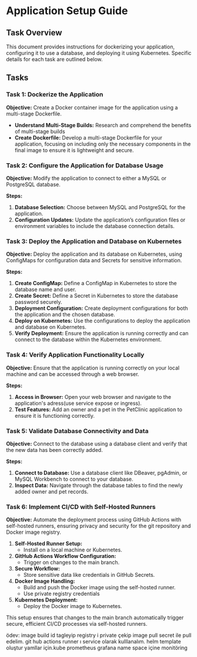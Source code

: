 # Application Setup Guide

## Task Overview

This document provides instructions for dockerizing your application, configuring it to use a database, and deploying it using Kubernetes. Specific details for each task are outlined below.

## Tasks

### Task 1: Dockerize the Application

**Objective:** Create a Docker container image for the application using a multi-stage Dockerfile.

- **Understand Multi-Stage Builds:** Research and comprehend the benefits of multi-stage builds
- **Create Dockerfile:** Develop a multi-stage Dockerfile for your application, focusing on including only the necessary components in the final image to ensure it is lightweight and secure.


### Task 2: Configure the Application for Database Usage

**Objective:** Modify the application to connect to either a MySQL or PostgreSQL database.

**Steps:**
1. **Database Selection:** Choose between MySQL and PostgreSQL for the application.
2. **Configuration Updates:** Update the application’s configuration files or environment variables to include the database connection details.

### Task 3: Deploy the Application and Database on Kubernetes

**Objective:** Deploy the application and its database on Kubernetes, using ConfigMaps for configuration data and Secrets for sensitive information.

**Steps:**
1. **Create ConfigMap:** Define a ConfigMap in Kubernetes to store the database name and user.
2. **Create Secret:** Define a Secret in Kubernetes to store the database password securely.
3. **Deployment Configuration:** Create deployment configurations for both the application and the chosen database.
4. **Deploy on Kubernetes:** Use the configurations to deploy the application and database on Kubernetes.
5. **Verify Deployment:** Ensure the application is running correctly and can connect to the database within the Kubernetes environment.

### Task 4: Verify Application Functionality Locally

**Objective:** Ensure that the application is running correctly on your local machine and can be accessed through a web browser.

**Steps:**
1. **Access in Browser:** Open your web browser and navigate to the application's adress(use service expose or ingress).
2. **Test Features:** Add an owner and a pet in the PetClinic application to ensure it is functioning correctly.

### Task 5: Validate Database Connectivity and Data

**Objective:** Connect to the database using a database client and verify that the new data has been correctly added.

**Steps:**
1. **Connect to Database:** Use a database client like DBeaver, pgAdmin, or MySQL Workbench to connect to your database.
2. **Inspect Data:** Navigate through the database tables to find the newly added owner and pet records.

### Task 6: Implement CI/CD with Self-Hosted Runners

**Objective:** Automate the deployment process using GitHub Actions with self-hosted runners, ensuring privacy and security for the git repository and Docker image registry.

1. **Self-Hosted Runner Setup:**
   - Install on a local machine or Kubernetes.
2. **GitHub Actions Workflow Configuration:**
   - Trigger on changes to the main branch.
3. **Secure Workflow:**
   - Store sensitive data like credentials in GitHub Secrets.
4. **Docker Image Handling:**
   - Build and push the Docker image using the self-hosted runner.
   - Use private registry credentials 
5. **Kubernetes Deployment:**
   - Deploy the Docker image to Kubernetes.

This setup ensures that changes to the main branch automatically trigger secure, efficient CI/CD processes via self-hosted runners.

ödev:
image build id tagleyip registry i private çekip image pull secret ile pull edelim. git hub actions runner ı service olarak kulllanalım. helm template oluştur yamllar için.kube prometheus grafana name space içine monitöring



